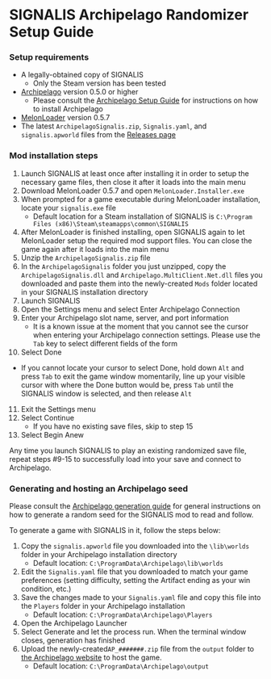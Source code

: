 # SIGNALIS Archipelago Randomizer Setup Guide

### Setup requirements
 - A legally-obtained copy of SIGNALIS
	 - Only the Steam version has been tested
 - [Archipelago](https://github.com/ArchipelagoMW/Archipelago/releases) version 0.5.0 or higher
	 - Please consult the [Archipelago Setup Guide](https://archipelago.gg/tutorial/) for instructions on how to install Archipelago
 - [MelonLoader](https://github.com/LavaGang/MelonLoader) version 0.5.7
 - The latest `ArchipelagoSignalis.zip`, `Signalis.yaml`, and `signalis.apworld` files from the [Releases page](https://github.com/devoidlazarus/SIGNALISArchipelagoRandomizer/releases)


### Mod installation steps
1. Launch SIGNALIS at least once after installing it in order to setup the necessary game files, then close it after it loads into the main menu
2. Download MelonLoader 0.5.7 and open `MelonLoader.Installer.exe`
3. When prompted for a game executable during MelonLoader installation, locate your `signalis.exe` file
   - Default location for a Steam installation of SIGNALIS is `C:\Program Files (x86)\Steam\steamapps\common\SIGNALIS`
4. After MelonLoader is finished installing, open SIGNALIS again to let MelonLoader setup the required mod support files. You can close the game again after it loads into the main menu
5. Unzip the `ArchipelagoSignalis.zip` file
6. In the `ArchipelagoSignalis` folder you just unzipped, copy the `ArchipelagoSignalis.dll` and `Archipelago.MultiClient.Net.dll` files you downloaded and paste them into the newly-created `Mods` folder located in your SIGNALIS installation directory
7. Launch SIGNALIS
8. Open the Settings menu and select Enter Archipelago Connection
9. Enter your Archipelago slot name, server, and port information
   - It is a known issue at the moment that you cannot see the cursor when entering your Archipelago connection settings. Please use the `Tab` key to select different fields of the form
10. Select Done
   - If you cannot locate your cursor to select Done, hold down `Alt` and press `Tab` to exit the game window momentarily, line up your visible cursor with where the Done button would be, press `Tab` until the SIGNALIS window is selected, and then release `Alt`
11. Exit the Settings menu
12. Select Continue
    - If you have no existing save files, skip to step 15
13. Select Begin Anew

Any time you launch SIGNALIS to play an existing randomized save file, repeat steps #9-15 to successfully load into your save and connect to Archipelago.

### Generating and hosting an Archipelago seed
Please consult the [Archipelago generation guide](https://archipelago.gg/tutorial/Archipelago/setup/en#generating-a-game) for general instructions on how to generate a random seed for the SIGNALIS mod to read and follow.

To generate a game with SIGNALIS in it, follow the steps below:

 1. Copy the `signalis.apworld` file you downloaded into the `\lib\worlds` folder in your Archipelago installation directory
    - Default location: `C:\ProgramData\Archipelago\lib\worlds`
 2. Edit the `Signalis.yaml` file that you downloaded to match your game preferences (setting difficulty, setting the Artifact ending as your win condition, etc.)
 3. Save the changes made to your `Signalis.yaml` file and copy this file into the `Players` folder in your Archipelago installation
    - Default location: `C:\ProgramData\Archipelago\Players`
 4. Open the Archipelago Launcher
 5. Select Generate and let the process run. When the terminal window closes, generation has finished
 6. Upload the newly-created`AP_#######.zip` file from the `output` folder to [the Archipelago website](https://archipelago.gg/uploads) to host the game.
    - Default location: `C:\ProgramData\Archipelago\output`

